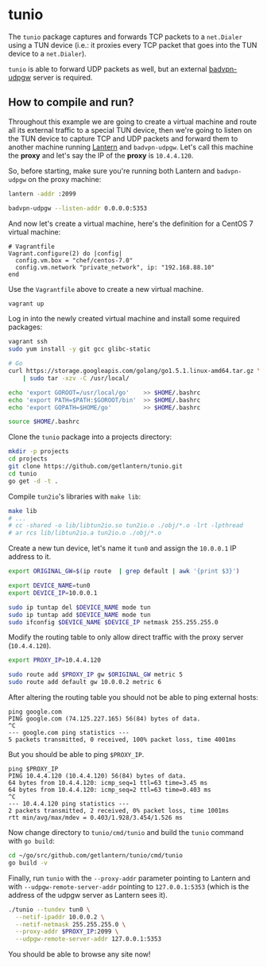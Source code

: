 # tunio

The `tunio` package captures and forwards TCP packets to a `net.Dialer` using a
TUN device (i.e.: it proxies every TCP packet that goes into the TUN device to
a `net.Dialer`).

`tunio` is able to forward UDP packets as well, but an external
[badvpn-udpgw](https://felixc.at/BadVPN) server is required.

## How to compile and run?

Throughout this example we are going to create a virtual machine and route all
its external traffic to a special TUN device, then we're going to listen on the
TUN device to capture TCP and UDP packets and forward them to another machine
running [Lantern](https://getlantern.org/) and `badvpn-udpgw`. Let's call this
machine the **proxy** and let's say the IP of the **proxy** is `10.4.4.120`.

So, before starting, make sure you're running both Lantern and `badvpn-udpgw`
on the proxy machine:

```sh
lantern -addr :2099
```

```sh
badvpn-udpgw --listen-addr 0.0.0.0:5353
```

And now let's create a virtual machine, here's the definition for a CentOS 7
virtual machine:

```
# Vagrantfile
Vagrant.configure(2) do |config|
  config.vm.box = "chef/centos-7.0"
  config.vm.network "private_network", ip: "192.168.88.10"
end
```

Use the `Vagrantfile` above to create a new virtual machine.

```sh
vagrant up
```

Log in into the newly created virtual machine and install some required
packages:

```sh
vagrant ssh
sudo yum install -y git gcc glibc-static

# Go
curl https://storage.googleapis.com/golang/go1.5.1.linux-amd64.tar.gz \
	| sudo tar -xzv -C /usr/local/

echo 'export GOROOT=/usr/local/go'    >> $HOME/.bashrc
echo 'export PATH=$PATH:$GOROOT/bin'  >> $HOME/.bashrc
echo 'export GOPATH=$HOME/go'         >> $HOME/.bashrc

source $HOME/.bashrc
```

Clone the `tunio` package into a projects directory:

```sh
mkdir -p projects
cd projects
git clone https://github.com/getlantern/tunio.git
cd tunio
go get -d -t .
```

Compile `tun2io`'s libraries with `make lib`:

```sh
make lib
# ...
# cc -shared -o lib/libtun2io.so tun2io.o ./obj/*.o -lrt -lpthread
# ar rcs lib/libtun2io.a tun2io.o ./obj/*.o
```

Create a new tun device, let's name it `tun0` and assign the `10.0.0.1` IP
address to it.

```sh
export ORIGINAL_GW=$(ip route  | grep default | awk '{print $3}')

export DEVICE_NAME=tun0
export DEVICE_IP=10.0.0.1

sudo ip tuntap del $DEVICE_NAME mode tun
sudo ip tuntap add $DEVICE_NAME mode tun
sudo ifconfig $DEVICE_NAME $DEVICE_IP netmask 255.255.255.0
```

Modify the routing table to only allow direct traffic with the proxy server
(`10.4.4.120`).

```sh
export PROXY_IP=10.4.4.120

sudo route add $PROXY_IP gw $ORIGINAL_GW metric 5
sudo route add default gw 10.0.0.2 metric 6
```

After altering the routing table you should not be able to ping external hosts:

```
ping google.com
PING google.com (74.125.227.165) 56(84) bytes of data.
^C
--- google.com ping statistics ---
5 packets transmitted, 0 received, 100% packet loss, time 4001ms
```

But you should be able to ping `$PROXY_IP`.

```
ping $PROXY_IP
PING 10.4.4.120 (10.4.4.120) 56(84) bytes of data.
64 bytes from 10.4.4.120: icmp_seq=1 ttl=63 time=3.45 ms
64 bytes from 10.4.4.120: icmp_seq=2 ttl=63 time=0.403 ms
^C
--- 10.4.4.120 ping statistics ---
2 packets transmitted, 2 received, 0% packet loss, time 1001ms
rtt min/avg/max/mdev = 0.403/1.928/3.454/1.526 ms
```

Now change directory to `tunio/cmd/tunio` and build the `tunio` command with
`go build`:

```sh
cd ~/go/src/github.com/getlantern/tunio/cmd/tunio
go build -v
```

Finally, run `tunio` with the `--proxy-addr` parameter pointing to Lantern and
with `--udpgw-remote-server-addr` pointing to `127.0.0.1:5353` (which is the
address of the udpgw server as Lantern sees it).

```sh
./tunio --tundev tun0 \
  --netif-ipaddr 10.0.0.2 \
  --netif-netmask 255.255.255.0 \
  --proxy-addr $PROXY_IP:2099 \
  --udpgw-remote-server-addr 127.0.0.1:5353
```

You should be able to browse any site now!

[1]: https://github.com/ambrop72/badvpn/tree/master/tun2socks
[2]: https://getlantern.org
